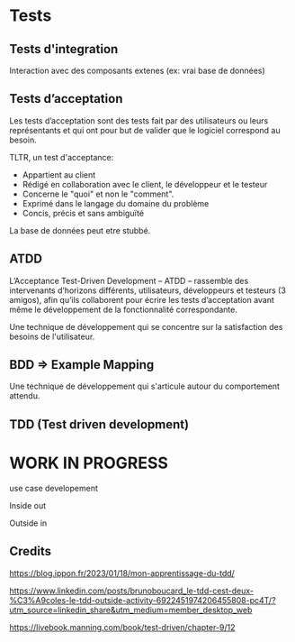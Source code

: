 # Tests

## Tests d'integration

Interaction avec des composants extenes (ex: vrai base de données)


## Tests d’acceptation

Les tests d’acceptation sont des tests fait par des utilisateurs ou leurs représentants et qui ont pour but de valider que le logiciel correspond au besoin. 

TLTR, un test d'acceptance:

- Appartient au client
- Rédigé en collaboration avec le client, le développeur et le testeur
- Concerne le "quoi" et non le "comment".
- Exprimé dans le langage du domaine du problème
- Concis, précis et sans ambiguïté


La base de données peut etre stubbé.

## ATDD

L’Acceptance Test-Driven Development – ATDD – rassemble des intervenants d’horizons différents, utilisateurs, développeurs et testeurs (3 amigos), afin qu’ils collaborent pour écrire les tests d’acceptation avant même le développement de la fonctionnalité correspondante. 

Une technique de développement qui se concentre sur la satisfaction des besoins de l'utilisateur.





## BDD => Example Mapping

Une technique de développement qui s'articule autour du comportement attendu.



## TDD (Test driven development)

# WORK IN PROGRESS

use case developement

Inside out

Outside in


## Credits

https://blog.ippon.fr/2023/01/18/mon-apprentissage-du-tdd/

https://www.linkedin.com/posts/brunoboucard_le-tdd-cest-deux-%C3%A9coles-le-tdd-outside-activity-6922451974206455808-pc4T/?utm_source=linkedin_share&utm_medium=member_desktop_web

https://livebook.manning.com/book/test-driven/chapter-9/12

